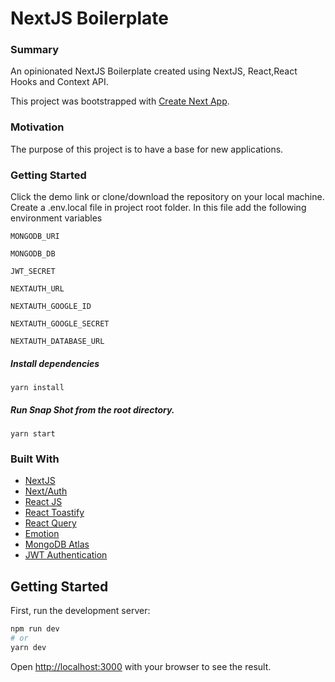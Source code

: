# NextJS Boilerplate

### Summary

An opinionated NextJS Boilerplate created using NextJS, React,React Hooks and Context API.

This project was bootstrapped with [Create Next App](https://github.com/vercel/next.js/tree/canary/packages/create-next-app).

### Motivation

The purpose of this project is to have a base for new applications.

### Getting Started

Click the demo link or clone/download the repository on your local machine.
Create a .env.local file in project root folder. In this file add the following environment variables

`MONGODB_URI`

`MONGODB_DB`

`JWT_SECRET`

`NEXTAUTH_URL`

`NEXTAUTH_GOOGLE_ID`

`NEXTAUTH_GOOGLE_SECRET`

`NEXTAUTH_DATABASE_URL`

##### Install dependencies

`yarn install`

##### Run Snap Shot from the root directory.

`yarn start`

### Built With

- [NextJS](https://nextjs.org/)
- [Next/Auth](https://next-auth.js.org/)
- [React JS](https://reactjs.org/)
- [React Toastify](https://fkhadra.github.io/react-toastify/introduction/)
- [React Query](https://react-query.tanstack.com/)
- [Emotion](https://emotion.sh/docs/introduction)
- [MongoDB Atlas](https://www.mongodb.com/cloud/atlas)
- [JWT Authentication](https://jwt.io/)

## Getting Started

First, run the development server:

```bash
npm run dev
# or
yarn dev
```

Open [http://localhost:3000](http://localhost:3000) with your browser to see the result.
